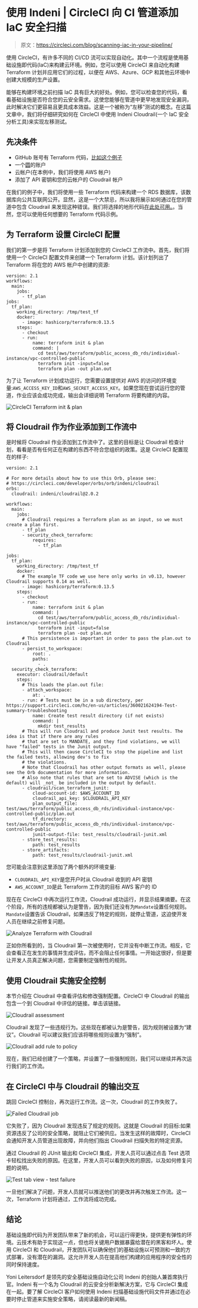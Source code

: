 # 使用 Indeni | CircleCI 向 CI 管道添加 IaC 安全扫描

> 原文：<https://circleci.com/blog/scanning-iac-in-your-pipeline/>

使用 CircleCI，有许多不同的 CI/CD 流可以实现自动化。其中一个流程是使用基础设施即代码(IaC)来构建云环境。例如，您可以使用 CircleCI 来自动化构建 Terraform 计划并应用它们的过程，以便在 AWS、Azure、GCP 和其他云环境中创建大规模的生产设置。

能够在构建环境之前扫描 IaC 具有巨大的好处。例如，您可以检查您的代码，看看基础设施是否符合您的云安全需求。这使您能够在管道中更早地发现安全漏洞，此时解决它们更容易且更具成本效益。这是一个被称为“左移”测试的概念。在这篇文章中，我们将仔细研究如何在 CircleCI 中使用 Indeni Cloudrail(一个 IaC 安全分析工具)来实现左移测试。

## 先决条件

*   GitHub 账号有 Terraform 代码，[比如这个例子](https://github.com/indeni/cloudrail-demo)
*   一个[圆](https://circleci.com/signup/)的账户
*   云帐户(在本例中，我们将使用 AWS 帐户)
*   添加了 API 密钥和您的云帐户的 Cloudrail 帐户

在我们的例子中，我们将使用一些 Terraform 代码来构建一个 RDS 数据库，该数据库向公共互联网公开。显然，这是一个大禁忌，所以我将展示如何通过在您的管道中包含 Cloudrail 来发现这种错误。我们将选择的地形代码[在此处可用。](https://github.com/indeni/cloudrail-demo/blob/master/test/aws/terraform/public_access_db_rds/individual-instance/vpc-controlled-public/main.tf)。当然，您可以使用任何想要的 Terraform 代码示例。

## 为 Terraform 设置 CircleCI 配置

我们的第一步是将 Terraform 计划添加到您的 CircleCI 工作流中。首先，我们将使用一个 CircleCI 配置文件来创建一个 Terraform 计划。该计划列出了 Terraform 将在您的 AWS 帐户中创建的资源:

```
version: 2.1
workflows:
  main:
    jobs:
      - tf_plan
jobs:
  tf_plan:
    working_directory: /tmp/test_tf
    docker:
      - image: hashicorp/terraform:0.13.5
    steps:
      - checkout
      - run:
          name: terraform init & plan
          command: |
            cd test/aws/terraform/public_access_db_rds/individual-instance/vpc-controlled-public
            terraform init -input=false
            terraform plan -out plan.out 
```

为了让 Terraform 计划成功运行，您需要设置提供对 AWS 的访问的环境变量:`AWS_ACCESS_KEY_ID`和`AWS_SECRET_ACCESS_KEY`。如果您现在尝试运行您的管道，作业应该会成功完成，输出会详细说明 Terraform 将要构建的内容。

![CircleCI Terraform init & plan](img/54601ac98c80274f379931cf6751a2a8.png)

## 将 Cloudrail 作为作业添加到工作流中

是时候将 Cloudrail 作业添加到工作流中了。这里的目标是让 Cloudrail 检查计划，看看是否有任何正在构建的东西不符合您组织的政策。这是 CircleCI 配置现在的样子:

```
version: 2.1

# For more details about how to use this Orb, please see:
# https://circleci.com/developer/orbs/orb/indeni/cloudrail
orbs:
  cloudrail: indeni/cloudrail@2.0.2

workflows:
  main:
    jobs:
      # Cloudrail requires a Terraform plan as an input, so we must create a plan first.
      - tf_plan
      - security_check_terraform:
          requires:
            - tf_plan

jobs:
  tf_plan:
    working_directory: /tmp/test_tf
    docker:
      # The example TF code we use here only works in v0.13, however Cloudrail supports 0.14 as well.
      - image: hashicorp/terraform:0.13.5
    steps:
      - checkout
      - run:
          name: terraform init & plan
          command: |
            cd test/aws/terraform/public_access_db_rds/individual-instance/vpc-controlled-public
            terraform init -input=false
            terraform plan -out plan.out
      # This persistence is important in order to pass the plan.out to Cloudrail
      - persist_to_workspace:
          root: .
          paths:
            - .
  security_check_terraform:
    executor: cloudrail/default
    steps:
      # This loads the plan.out file:
      - attach_workspace:
          at: .
      - run: # Tests must be in a sub directory, per https://support.circleci.com/hc/en-us/articles/360021624194-Test-summary-troubleshooting
          name: Create test result directory (if not exists)
          command: |
            mkdir test_results
      # This will run Cloudrail and produce Junit test results. The idea is that if there are any rules
      # that are set to MANDATE, and they find violations, we will have "failed" tests in the Junit output.
      # This will then cause CircleCI to stop the pipeline and list the failed tests, allowing dev's to fix
      # the violations.
      # Note that Cloudrail has other output formats as well, please see the Orb documentation for more information.
      # Also note that rules that are set to ADVISE (which is the default) will _not_ be included in the output by default.
      - cloudrail/scan_terraform_junit:
          cloud-account-id: $AWS_ACCOUNT_ID
          cloudrail_api_key: $CLOUDRAIL_API_KEY
          plan_output_file: test/aws/terraform/public_access_db_rds/individual-instance/vpc-controlled-public/plan.out
          tf_directory: test/aws/terraform/public_access_db_rds/individual-instance/vpc-controlled-public
          junit-output-file: test_results/cloudrail-junit.xml
      - store_test_results:
          path: test_results
      - store_artifacts:
          path: test_results/cloudrail-junit.xml 
```

您可能会注意到这里添加了两个额外的环境变量:

*   `CLOUDRAIL_API_KEY`是您开户时从 Cloudrail 收到的 API 密钥
*   `AWS_ACCOUNT_ID`是此 Terraform 工作流的目标 AWS 客户的 ID

现在在 CircleCI 中再次运行工作流，Cloudrail 成功运行，并显示结果摘要。在这个阶段，所有的违规都被认为是警告，因为我们还没有为`Mandate`设置任何规则。`Mandate`设置告诉 Cloudrail，如果违反了特定的规则，就停止管道，这迫使开发人员在继续之前修复问题。

![Analyze Terraform with Cloudrail](img/900048c1c4c0c06299f85f603057fc75.png)

正如你所看到的，当 Cloudrail 第一次被使用时，它并没有中断工作流。相反，它会查看正在发生的事情并生成评估，而不会阻止任何事情。一开始这很好，但是要让开发人员真正解决问题，您需要制定强制性的规则。

## 使用 Cloudrail 实施安全控制

本节介绍在 Cloudrail 中查看评估和修改强制配置。CircleCI 中 Cloudrail 的输出包含一个到 Cloudrail 中评估的链接。单击该链接。

![Cloudrail assessment](img/20735ade19c24fa79fb8b68541cf3eec.png)

Cloudrail 发现了一些违规行为。这些现在都被认为是警告，因为规则被设置为“建议”。Cloudrail 可以建议我们应该将哪些规则设置为“强制”。

![Cloudrail add rule to policy](img/f721664352e8d1d4eed96413b7488055.png)

现在，我们已经创建了一个策略，并设置了一些强制规则，我们可以继续并再次运行我们的工作流。

## 在 CircleCI 中与 Cloudrail 的输出交互

跳回 CircleCI 控制台，再次运行工作流。这一次，Cloudrail 的工作失败了。

![Failed Cloudrail job](img/7bfe28433bb2dc81ff004a8c3a0f39f1.png)

它失败了，因为 Cloudrail 发现违反了规定的规则。这就是 Cloudrail 的目标:如果资源违反了公司的安全策略，就阻止它们被供应。当发生这样的故障时，CircleCI 会通知开发人员管道出现故障，并向他们指出 Cloudrail 扫描失败的特定资源。

通过 Cloudrail 的 JUnit 输出和 CircleCI 集成，开发人员可以通过点击 Test 选项卡轻松找出失败的原因。在这里，开发人员可以看到失败的原因，以及如何修复问题的说明。

![Test tab view - test failure](img/2f1079fee3b4eaf56daa773884a112ec.png)

一旦他们解决了问题，开发人员就可以推送他们的更改并再次触发工作流。这一次，Terraform 计划将通过，工作流将成功完成。

## 结论

基础设施即代码为开发团队带来了新的机会，可以运行得更快，提供更有弹性的环境。云技术有助于实现这一点，但也将关键用户数据暴露给潜在的黑客和坏人。使用 CircleCI 和 Cloudrail，开发团队可以确保他们的基础设施以可预测和一致的方式部署，没有潜在的漏洞。这允许开发人员在提高他们构建的应用程序的安全性的同时保持速度。

Yoni Leitersdorf 是领先的安全基础设施自动化公司 Indeni 的创始人兼首席执行官。Indeni 有一个名为 Cloudrail 的云安全分析新解决方案，它与 CircleCI 集成在一起。要了解 CircleCI 客户如何使用 Indeni 扫描基础设施代码文件并通过在必要时停止管道来实施安全策略，请阅读最新的新闻稿。